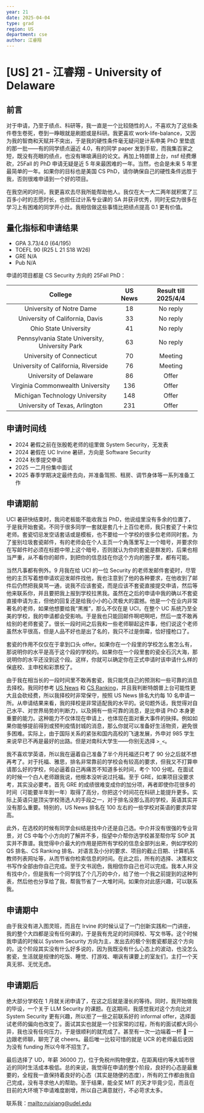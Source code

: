 ```yaml
---
year: 21
date: 2025-04-04
type: grad
region: US
department: cse
author: 江睿翔
---
```


# [US] 21 - 江睿翔 - University of Delaware

## 前言

对于申请，乃至于绩点、科研等，我一直是一个比较随性的人，不喜欢为了这些条件卷生卷死，卷到一睁眼就是刷题或是科研。我更喜欢 work-life-balance，又因为我的智商和天赋并不突出，于是我的硬性条件毫无疑问是计系申美 PhD 里垫底的那一批——有的同学绩点逼近 4.0，有的同学 paper 发到手软，而我集百家之短，既没有亮眼的绩点，也没有琳琅满目的论文。再加上特朗普上台，nsf 经费爆砍，25Fall 的 PhD 申请无疑是近 5 年来最困难的一年。当然，也会是未来 5 年里最简单的一年。如果你的目标也是美国 CS PhD，请你确保自己的硬性条件远胜于我，否则很难申请到一个好的项目。

在我空闲的时间，我更喜欢去尽我所能帮助他人。我仅在大一大二两年就积累了三百多小时的志愿时长，也担任过计系专业课的 SA 并获评优秀，同时无偿为很多在学习上有困难的同学开小灶。我相信做这些事情比把绩点提高 0.1 更有价值。

## 量化指标和申请结果

- GPA 3.73/4.0 (64/195)
- TOEFL 90 (R25 L 21 S18 W26)
- GRE N/A
- Pub N/A

申请的项目都是 CS Security 方向的 25Fall PhD：

|                    College                     | US News | Result till 2025/4/4 |
| :--------------------------------------------: | :-----: | :------------------: |
|            University of Notre Dame            |   18    |       No reply       |
|        University of California, Davis         |   33    |       No reply       |
|             Ohio State University              |   41    |       No reply       |
| Pennsylvania State University, University Park |   63    |       No reply       |
|           University of Connecticut            |   70    |       Meeting        |
|      University of California, Riverside       |   76    |       Meeting        |
|             University of Delaware             |   86    |        Offer         |
|        Virginia Commonwealth University        |   136   |        Offer         |
|         Michigan Technology University         |   148   |        Offer         |
|         University of Texas, Arlington         |   231   |        Offer         |

## 申请时间线

- 2024 暑假之前在张殷乾老师的组里做 System Security，无发表
- 2024 暑假在 UC Irvine 暑研，方向是 Software Security
- 2024 秋季提交申请
- 2025 一二月份集中面试
- 2025 春季学期决定最终去向，并准备驾照、租房、调节身体等一系列准备工作

## 申请期前

UCI 暑研快结束时，我问老板能不能收我当 PhD，他说组里没有多余的位置了，于是我开始套瓷。不同于很多同学一套就是套几十上百位老师，我只套瓷了十来位老师。套瓷切忌发空话套话或是模板，也不要给一个学校的很多位老师同时套。为了鉴别垃圾套瓷邮件，有的老师会在个人主页一个角落里写上一个暗号，并要求你在写邮件时必须在标题中带上这个暗号，否则就认为你的套瓷是群发的，后果也相当严重，从不看你的邮件，到把你的信息挂在你这个方向的圈子里，都有可能。

当然凡事都有例外。9 月我在给 UCI 的一位 Security 的老师发邮件套瓷时，尽管他的主页写着想申请欢迎发邮件找他，我也注意到了他的各种要求，在他收到了邮件后仍然把我臭骂一通，说我不应该套瓷，而是应该不套瓷直接提交申请，然后等他来联系你，并且要把我上报到学校拉黑我。虽然在之后的申请中我的确以不套瓷直接申请为主，但他的回复还是给我小小的心灵极大的震撼。他是一个在业内非常著名的老师，如果他想要给我“黑推”，那么不仅在是 UCI，在整个 UC 系统乃至全美的学校，我的申请都会受影响。于是我也只能回邮件啊吧啊吧，然后一度不敢再给别的老师套瓷了。很长一段时间之后我和一些老师聊起这件事，他们说这个老师虽然水平很高，但是人品不好也是出了名的，我只不过是倒霉，恰好撞枪口了。

套瓷的作用不仅仅在于拿到口头 offer。如果你在一个段里的学校怎么套怎么有，那说明你的水平是高于这个段的学校的。如果你在一个段里套的瓷全石沉大海，那说明你的水平还没到这个段。这样，你就可以确定你在正式申请时该申请什么样的保底校、主申校和彩票校了。

由于我在相当长的一段时间里不敢再套瓷，我只能凭自己的预测和一些可靠的消息去择校。我同时参考 [US News](https://usnews.com/best-colleges/rankings/national-universities?_sort=rank&_sortDirection=asc) 和 [CS Ranking](https://csrankings.org)，并且我判断特朗普上台可能性更大且会砍经费，所以我择校时非常保守，按照 US News 排名大约每 10 名申请一所。从申请结果来看，我的择校是非常适配我的水平的。说句题外话，我觉得对自己水平、对世界局势的判断力，以及拥有一些可靠的消息，是比申请 PhD 本身更重要的能力。这种能力不仅体现在申请上，也体现在面对重大事件的抉择。例如如果你能够提前得到或预判疫情封城的消息，那么你就可以准备好生活物资，避免很多困难。实际上，由于国际关系的紧张和国内高校的飞速发展，外申对 985 学生来说早已不再是最好的出路。但是对南科大学生——你别无选择 `>_<`。

我不喜欢学英语，所以我在逼着自己准备了半个月托福还只考了 90 分之后就不想再考了。对于托福、雅思，排名非常靠前的学校会有较高的要求，但我又不打算申请那么好的学校，何必逼着自己再痛苦不知道多长时间，考个 100 分呢。在面试的时候一个白人老师跟我说，他根本没听说过托福。至于 GRE，如果项目没要求考，其实没必要考。首先 GRE 的成绩很难变成你的加分项，再者即使你花很多的时间（可能要半年到一年）取得了高分，你把这个时间花在科研上能提升更多。实际上英语只是顶尖学校筛选人的手段之一，对于排名没那么高的学校，英语其实并没有那么重要。特别的，US News 排名在 100 左右的一些学校对英语的要求异常高。

此外，在选校的时候有同学会纠结是找中介还是自己选。中介并没有很强的专业背景，对 CS 中每个小方向的了解并不多，指望中介帮你选学校甚至帮你写 SOP 其实并不靠谱。我觉得中介最大的作用是把所有学校的信息全部列出来，例如学校的 QS 排名、CS Ranking 排名、对语言及小分的要求、项目的截止日期、计算机系教师列表网址等，从而节省你检索信息的时间。在此之后，所有的选择、决策和文书写作全部由你自己完成。至于文书润色，我相信你自己也可以完成。我本人并没有找中介，但是我有一个同学找了个几万的中介，给了他一个我之前提到的这种列表，然后他也分享给了我，帮我节省了一大堆时间。如果你对此感兴趣，可以联系我。

## 申请期中

由于我没有进入图灵班，而且在 Irvine 的时候认证了一门创新实践和一门讲座，我的整个大四都是没有任何课的，于是我有充足的时间择校、写文书等。这个时候我申请的时候以 System Security 方向为主，发出去的极个别套瓷都是这个方向的。这个阶段其实没有什么好多说的，因为我既没有什么心态上的波动，也没怎么套瓷，生活就是规律的吃饭、睡觉、打游戏、嘲讽有课要上的室友们，主打一个天真无邪、无忧无虑。

## 申请期后

绝大部分学校在 1 月就关闭申请了，在这之后就是漫长的等待。同时，我开始做我的毕设，一个关于 LLM Security 的课题。在这期间，我感觉我对这个方向比对 System Security 更有兴趣，所以拒了一些之前联系好的 informal offer，选择面试老师的偏向也改变了。面试其实也就是一个拉家常的过程，所有的面试都大同小异，我也没有任何压力，于是很顺利的就完成了。甚至有一次一边端着一杯 :beer: 一边跟老师聊，聊完了说 cheers。最后唯一比较可惜的就是 UCR 的老师最后说因为没有 funding 所以今年不招生了。

最后选择了 UD，年薪 36000 刀，位于免税州购物便宜，在距离纽约等大城市很近的同时生活成本极低。总的来说，我觉得在申请的整个阶段，良好的心态是最重要的，全程我一直保持着良好的心态（其实是随便的态度），所有的工作都由我自己完成，没有寻求他人的帮助。至于结果，能全奖 MIT 的天才毕竟少见，而且在目前的大环境下申请难度剧增，所以自己满意就行，不必苛求太多。

联系我：<mailto:ruixiang@udel.edu>

